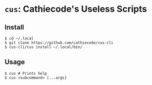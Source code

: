 # `cus`: Cathiecode's Useless Scripts

## Install
```
$ cd ~/.local
$ git clone https://github.com/cathiecode/cus-cli
$ cus-cli/cus install ~/.local/bin/
```

## Usage
```
$ cus # Prints help
$ cus <subcommand> [...args]
```
